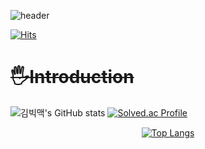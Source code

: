 ![header](https://capsule-render.vercel.app/api?type=waving&color=gradient&customColorList=0,2,2,5,30&height=300&section=header&text=Welcome&fontSize=90&fontColor=EAEAEA&animation=fadeIn)
  
[![Hits](https://hits.seeyoufarm.com/api/count/incr/badge.svg?url=https%3A%2F%2Fgithub.com%2FBigMacKIM&count_bg=%23EEA4D9&title_bg=%23B02F9C&icon=&icon_color=%23E7E7E7&title=hits&edge_flat=false)](https://hits.seeyoufarm.com)
</div>

# **<del> 🖐️Introduction </del>**



![김빅맥's GitHub stats](https://github-readme-stats.vercel.app/api?username=BigMacKIM&theme=radical&show_icons=true)
[![Solved.ac Profile](http://mazassumnida.wtf/api/generate_badge?boj=koust6u)](https://solved.ac/koust6u)


<div align=center>   
  
[![Top Langs](https://github-readme-stats.vercel.app/api/top-langs/?username=BigMacKIM&layout=compact)](https://github.com/BigMacKIM/github-readme-stats)  
  
</div>
  
